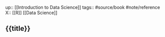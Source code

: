 up:: [[Introduction to Data Science]]
tags:: #source/book #note/reference
X:: [[R]] [[Data Science]]

## {{title}}

